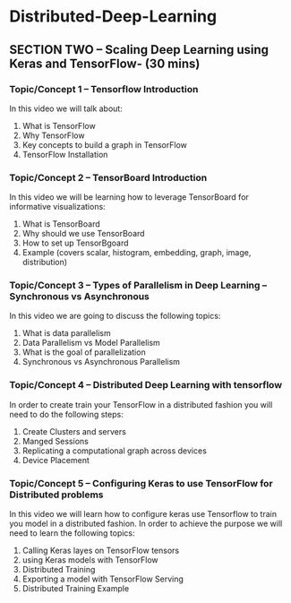 # Distributed-Deep-Learning
## SECTION TWO – Scaling Deep Learning using Keras and TensorFlow- (30 mins)
### Topic/Concept 1 – Tensorflow Introduction
In this video we will talk about: 
1. What is TensorFlow
2. Why TensorFlow
3. Key concepts to build a graph in TensorFlow
4. TensorFlow Installation 

### Topic/Concept 2 – TensorBoard Introduction
In this video we will be learning how to leverage TensorBoard for informative visualizations: 
1. What is TensorBoard 
2. Why should we use TensorBoard
3. How to set up TensorBgoard 
4. Example (covers scalar, histogram, embedding, graph, image, distribution)

### Topic/Concept 3 – Types of Parallelism in Deep Learning – Synchronous vs Asynchronous
In this video we are going to discuss the following topics:
1. What is data parallelism
2. Data Parallelism vs Model Parallelism 
3. What is the goal of parallelization 
4. Synchronous vs Asynchronous Parallelism

### Topic/Concept 4 – Distributed Deep Learning with tensorflow 
In order to create train your TensorFlow in a distributed fashion you will need to do the following steps:
1. Create Clusters and servers
2. Manged Sessions 
3. Replicating a computational graph across devices
4. Device Placement

### Topic/Concept 5 – Configuring Keras to use TensorFlow for Distributed problems 
In this video we will learn how to configure keras use Tensorflow to train you model in a distributed fashion. In order to achieve the purpose we will need to learn the following topics: 
1. Calling Keras layes on TensorFlow tensors
2. using Keras models with TensorFlow 
3. Distributed Training 
4. Exporting a model with TensorFlow Serving 
5. Distributed Training Example
